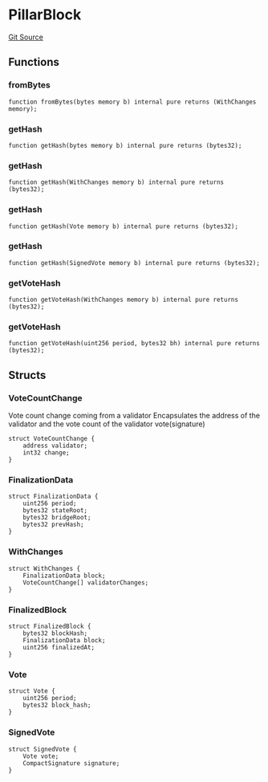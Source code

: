 # PillarBlock
[Git Source](https://github.com/Taraxa-project/bridge/blob/e4d318b451d9170f9f2dde80fe4263043786ba03/src/lib/PillarBlock.sol)


## Functions
### fromBytes


```solidity
function fromBytes(bytes memory b) internal pure returns (WithChanges memory);
```

### getHash


```solidity
function getHash(bytes memory b) internal pure returns (bytes32);
```

### getHash


```solidity
function getHash(WithChanges memory b) internal pure returns (bytes32);
```

### getHash


```solidity
function getHash(Vote memory b) internal pure returns (bytes32);
```

### getHash


```solidity
function getHash(SignedVote memory b) internal pure returns (bytes32);
```

### getVoteHash


```solidity
function getVoteHash(WithChanges memory b) internal pure returns (bytes32);
```

### getVoteHash


```solidity
function getVoteHash(uint256 period, bytes32 bh) internal pure returns (bytes32);
```

## Structs
### VoteCountChange
Vote count change coming from a validator
Encapsulates the address of the validator
and the vote count of the validator vote(signature)


```solidity
struct VoteCountChange {
    address validator;
    int32 change;
}
```

### FinalizationData

```solidity
struct FinalizationData {
    uint256 period;
    bytes32 stateRoot;
    bytes32 bridgeRoot;
    bytes32 prevHash;
}
```

### WithChanges

```solidity
struct WithChanges {
    FinalizationData block;
    VoteCountChange[] validatorChanges;
}
```

### FinalizedBlock

```solidity
struct FinalizedBlock {
    bytes32 blockHash;
    FinalizationData block;
    uint256 finalizedAt;
}
```

### Vote

```solidity
struct Vote {
    uint256 period;
    bytes32 block_hash;
}
```

### SignedVote

```solidity
struct SignedVote {
    Vote vote;
    CompactSignature signature;
}
```

